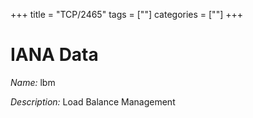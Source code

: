 +++
title = "TCP/2465"
tags = [""]
categories = [""]
+++

# IANA Data

_Name:_ lbm

_Description:_ Load Balance Management

